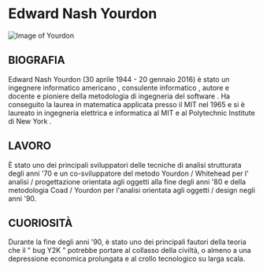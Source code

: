 
# Edward Nash Yourdon 
![Image of Yourdon](https://upload.wikimedia.org/wikipedia/commons/thumb/9/9f/Yourdon%2C_Edward_%282008%29.jpg/220px-Yourdon%2C_Edward_%282008%29.jpg)


## BIOGRAFIA
Edward Nash Yourdon (30 aprile 1944 - 20 gennaio 2016) è stato un ingegnere informatico americano , consulente informatico , autore e docente e pioniere della metodologia di ingegneria del software . Ha conseguito la laurea in matematica applicata presso il MIT nel 1965 e si è laureato in ingegneria elettrica e informatica al MIT e al Polytechnic Institute di New York .

## LAVORO
È stato uno dei principali sviluppatori delle tecniche di analisi strutturata degli anni '70 e un co-sviluppatore del metodo Yourdon / Whitehead per l' analisi / progettazione orientata agli oggetti alla fine degli anni '80 e della metodologia Coad / Yourdon per l'analisi orientata agli oggetti / design negli anni '90. 

## CUORIOSITÀ
Durante la fine degli anni '90, è stato uno dei principali fautori della teoria che il " bug Y2K " potrebbe portare al collasso della civiltà, o almeno a una depressione economica prolungata e al crollo tecnologico su larga scala.

